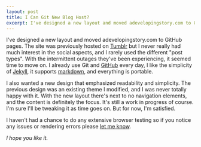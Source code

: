 ```yaml
---
layout: post
title: I Can Git New Blog Host?
excerpt: I've designed a new layout and moved adevelopingstory.com to GitHub pages.
---
```


I've designed a new layout and moved adevelopingstory.com to GitHub pages. The site was previously hosted on [Tumblr](http://tumblr.com) but I never really had much interest in the social aspects, and I rarely used the different "post types". With the intermittent outages they've been experiencing, it seemed time to move on. I already use Git and [GitHub](http://github.com) every day, I like the simplicity of [Jekyll](https://github.com/mojombo/jekyll), it supports [markdown](http://daringfireball.net/projects/markdown/), and everything is portable.

I also wanted a new design that emphasized readability and simplicity. The previous design was an existing theme I modified, and I was never totally happy with it. With the new layout there's next to no navigation elements, and the content is definitely the focus. It's still a work in progress of course. I'm sure I'll be tweaking it as time goes on. But for now, I'm satisfied.

I haven't had a chance to do any extensive browser testing so if you notice any issues or rendering errors please [let me know](mailto:justin@driscolldev.com).

*I hope you like it.*



